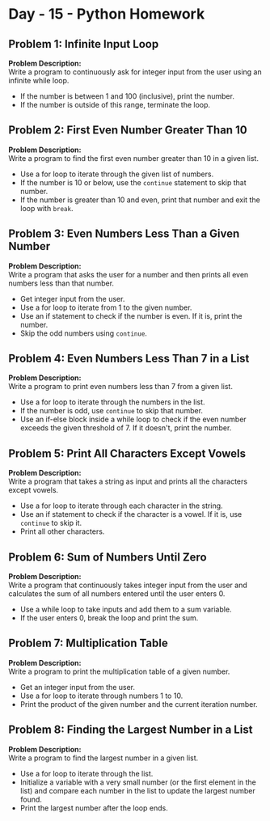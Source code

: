 # Day - 15 - Python Homework

## Problem 1: Infinite Input Loop
**Problem Description:**  
Write a program to continuously ask for integer input from the user using an infinite while loop.

- If the number is between 1 and 100 (inclusive), print the number.
- If the number is outside of this range, terminate the loop.

## Problem 2: First Even Number Greater Than 10
**Problem Description:**  
Write a program to find the first even number greater than 10 in a given list.

- Use a for loop to iterate through the given list of numbers.
- If the number is 10 or below, use the `continue` statement to skip that number.
- If the number is greater than 10 and even, print that number and exit the loop with `break`.

## Problem 3: Even Numbers Less Than a Given Number
**Problem Description:**  
Write a program that asks the user for a number and then prints all even numbers less than that number.

- Get integer input from the user.
- Use a for loop to iterate from 1 to the given number.
- Use an if statement to check if the number is even. If it is, print the number.
- Skip the odd numbers using `continue`.

## Problem 4: Even Numbers Less Than 7 in a List
**Problem Description:**  
Write a program to print even numbers less than 7 from a given list.

- Use a for loop to iterate through the numbers in the list.
- If the number is odd, use `continue` to skip that number.
- Use an if-else block inside a while loop to check if the even number exceeds the given threshold of 7. If it doesn't, print the number.

## Problem 5: Print All Characters Except Vowels
**Problem Description:**  
Write a program that takes a string as input and prints all the characters except vowels.

- Use a for loop to iterate through each character in the string.
- Use an if statement to check if the character is a vowel. If it is, use `continue` to skip it.
- Print all other characters.

## Problem 6: Sum of Numbers Until Zero
**Problem Description:**  
Write a program that continuously takes integer input from the user and calculates the sum of all numbers entered until the user enters 0.

- Use a while loop to take inputs and add them to a sum variable.
- If the user enters 0, break the loop and print the sum.

## Problem 7: Multiplication Table
**Problem Description:**  
Write a program to print the multiplication table of a given number.

- Get an integer input from the user.
- Use a for loop to iterate through numbers 1 to 10.
- Print the product of the given number and the current iteration number.

## Problem 8: Finding the Largest Number in a List
**Problem Description:**  
Write a program to find the largest number in a given list.

- Use a for loop to iterate through the list.
- Initialize a variable with a very small number (or the first element in the list) and compare each number in the list to update the largest number found.
- Print the largest number after the loop ends.

